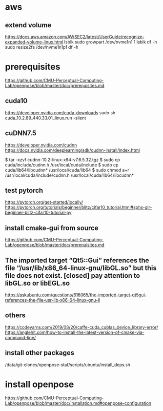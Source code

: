 # aws
## extend volume
https://docs.aws.amazon.com/AWSEC2/latest/UserGuide/recognize-expanded-volume-linux.html
lsblk
sudo growpart /dev/nvme1n1 1
lsblk
df -h
sudo resize2fs /dev/nvme1n1p1 
df -h

# prerequisites
https://github.com/CMU-Perceptual-Computing-Lab/openpose/blob/master/doc/prerequisites.md

## cuda10
https://developer.nvidia.com/cuda-downloads
sudo sh cuda_10.2.89_440.33.01_linux.run -silent

## cuDNN7.5
https://developer.nvidia.com/cudnn
https://docs.nvidia.com/deeplearning/sdk/cudnn-install/index.html

$ tar -xzvf cudnn-10.2-linux-x64-v7.6.5.32.tgz
$ sudo cp cuda/include/cudnn.h /usr/local/cuda/include
$ sudo cp cuda/lib64/libcudnn* /usr/local/cuda/lib64
$ sudo chmod a+r /usr/local/cuda/include/cudnn.h /usr/local/cuda/lib64/libcudnn*

## test pytorch
https://pytorch.org/get-started/locally/
https://pytorch.org/tutorials/beginner/blitz/cifar10_tutorial.html#sphx-glr-beginner-blitz-cifar10-tutorial-py

## install cmake-gui from source
https://github.com/CMU-Perceptual-Computing-Lab/openpose/blob/master/doc/prerequisites.md
## The imported target “Qt5::Gui” references the file “/usr/lib/x86_64-linux-gnu/libGL.so” but this file does not exist. [closed] pay attention to libGL.so or libEGL.so
https://askubuntu.com/questions/616065/the-imported-target-qt5gui-references-the-file-usr-lib-x86-64-linux-gnu-li
## others
https://codeyarns.com/2019/03/20/caffe-cuda_cublas_device_library-error/
https://anglehit.com/how-to-install-the-latest-version-of-cmake-via-command-line/

## install other packages
/data/git-clones/openpose-staf/scripts/ubuntu/install_deps.sh

# install openpose
https://github.com/CMU-Perceptual-Computing-Lab/openpose/blob/master/doc/installation.md#openpose-configuration

